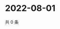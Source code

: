 # 2022-08-01

共 0 条

<!-- BEGIN WEIBO -->
<!-- 最后更新时间 Mon Aug 01 2022 13:51:21 GMT+0800 (China Standard Time) -->

<!-- END WEIBO -->
